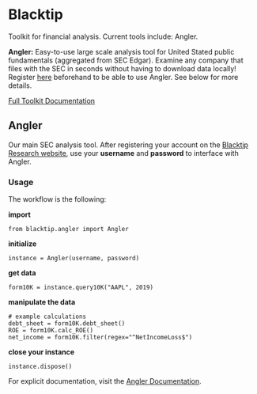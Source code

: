 # Blacktip
Toolkit for financial analysis. Current tools include: Angler. 

**Angler:** Easy-to-use large scale analysis tool for United Stated public fundamentals (aggregated from SEC Edgar).
Examine any company that files with the SEC in seconds without having 
to download data locally! Register [here](http://blacktipresearch.com/accounts/signup)
beforehand to be able to use Angler. See below for more details.

[Full Toolkit Documentation](https://mattbeveridge.com/blacktip-docs)

## Angler
Our main SEC analysis tool. After registering your account on the
[Blacktip Research website](http://blacktipresearch.com/accounts/signup), use your **username** and 
**password** to interface with Angler.

### Usage
The workflow is the following:

**import**
```
from blacktip.angler import Angler
```

**initialize**
```
instance = Angler(username, password)
```

**get data**
```
form10K = instance.query10K("AAPL", 2019)
```

**manipulate the data**
```
# example calculations
debt_sheet = form10K.debt_sheet()
ROE = form10K.calc_ROE()
net_income = form10K.filter(regex="^NetIncomeLoss$")
```

**close your instance**
```
instance.dispose()
```

For explicit documentation, visit the [Angler Documentation](https://mattbeveridge.com/blacktip-docs/angler.html).